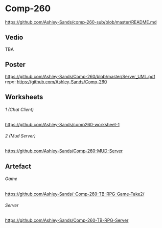 # Comp-260
https://github.com/Ashley-Sands/comp-260-sub/blob/master/README.md

## Vedio
TBA

## Poster
https://github.com/Ashley-Sands/Comp-260/blob/master/Server_UML.pdf  
repo: https://github.com/Ashley-Sands/Comp-260

## Worksheets
###### 1 (Chat Client)
https://github.com/Ashley-Sands/comp260-worksheet-1

###### 2 (Mud Server)
https://github.com/Ashley-Sands/Comp-260-MUD-Server

## Artefact
###### Game
https://github.com/Ashley-Sands/-Comp-260-TB-RPG-Game-Take2/

###### Server
https://github.com/Ashley-Sands/Comp-260-TB-RPG-Server

